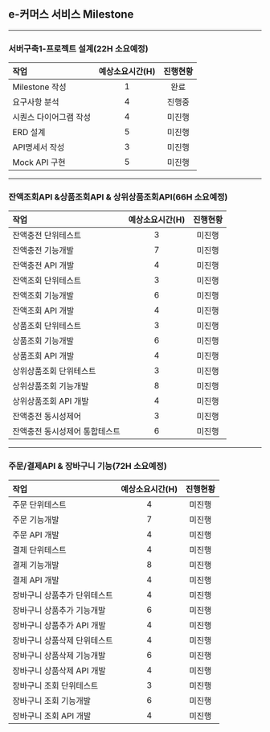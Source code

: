 ## e-커머스 서비스 Milestone
---
### 서버구축1-프로젝트 설계(22H 소요예정)
|작업|예상소요시간(H)|진행현황|
|:---|:---------------:|:----:|
|Milestone 작성|1|완료|
|요구사항 분석|4|진행중|
|시퀀스 다이어그램 작성|4|미진행|
ERD 설계|5|미진행|
API명세서 작성|3|미진행|
Mock API 구현|5|미진행|
---
### 잔액조회API &상품조회API & 상위상품조회API(66H 소요예정)
|작업|예상소요시간(H)|진행현황|
|:---|:-------------:|:------:|
|잔액충전 단위테스트|3|미진행|
|잔액충전 기능개발|7|미진행|
|잔액충전 API 개발|4|미진행|
|잔액조회 단위테스트|3|미진행|
|잔액조회 기능개발|6|미진행|
|잔액조회 API 개발|4|미진행|
|상품조회 단위테스트|3|미진행|
|상품조회 기능개발|6|미진행|
|상품조회 API 개발|4|미진행|
|상위상품조회 단위테스트|3|미진행|
|상위상품조회 기능개발|8|미진행|
|상위상품조회 API 개발|4|미진행|
|잔액충전 동시성제어|3|미진행|
|잔액충전 동시성제어 통합테스트|6|미진행|
---
### 주문/결제API & 장바구니 기능(72H 소요예정)
|작업|예상소요시간(H)|진행현황|
|:---|:-------------:|:------:|
|주문 단위테스트|4|미진행|
|주문 기능개발|7|미진행|
|주문 API 개발|4|미진행|
|결제 단위테스트|4|미진행|
|결제 기능개발|8|미진행|
|결제 API 개발|4|미진행|
|장바구니 상품추가 단위테스트|4|미진행|
|장바구니 상품추가 기능개발|6|미진행|
|장바구니 상품추가 API 개발|4|미진행|
|장바구니 상품삭제 단위테스트|4|미진행|
|장바구니 상품삭제 기능개발|6|미진행|
|장바구니 상품삭제 API 개발|4|미진행|
|장바구니 조회 단위테스트|3|미진행|
|장바구니 조회 기능개발|6|미진행|
|장바구니 조회 API 개발|4|미진행|




